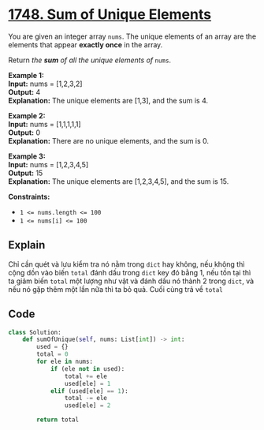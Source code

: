 # [1748. Sum of Unique Elements](https://leetcode.com/problems/sum-of-unique-elements/)

You are given an integer array `nums`. The unique elements of an array are the elements that appear **exactly once** in the array.

Return _the **sum** of all the unique elements of_ `nums`.

**Example 1:**  
**Input:** nums = [1,2,3,2]  
**Output:** 4  
**Explanation:** The unique elements are [1,3], and the sum is 4.

**Example 2:**  
**Input:** nums = [1,1,1,1,1]  
**Output:** 0  
**Explanation:** There are no unique elements, and the sum is 0.

**Example 3:**  
**Input:** nums = [1,2,3,4,5]  
**Output:** 15  
**Explanation:** The unique elements are [1,2,3,4,5], and the sum is 15.

**Constraints:**

- `1 <= nums.length <= 100`
- `1 <= nums[i] <= 100`

## Explain

Chỉ cần quét và lưu kiểm tra nó nằm trong `dict` hay không, nếu không thì cộng dồn vào biến `total` đánh dấu trong `dict` key đó bằng 1, nếu tồn tại thì ta giảm biến `total` một lượng như vật và đánh dấu nó thành 2 trong `dict`, và nếu nó gặp thêm một lần nữa thì ta bỏ quả. Cuối cùng trả về `total`

## Code

```python
class Solution:
    def sumOfUnique(self, nums: List[int]) -> int:
        used = {}
        total = 0
        for ele in nums:
            if (ele not in used):
                total += ele
                used[ele] = 1
            elif (used[ele] == 1):
                total -= ele
                used[ele] = 2

        return total
```
